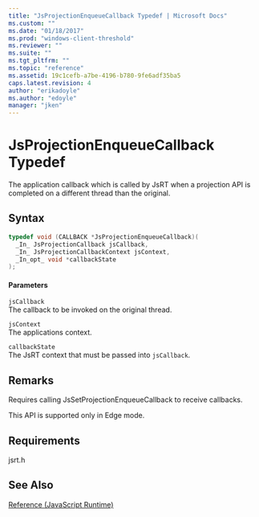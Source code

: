 ```yaml
---
title: "JsProjectionEnqueueCallback Typedef | Microsoft Docs"
ms.custom: ""
ms.date: "01/18/2017"
ms.prod: "windows-client-threshold"
ms.reviewer: ""
ms.suite: ""
ms.tgt_pltfrm: ""
ms.topic: "reference"
ms.assetid: 19c1cefb-a7be-4196-b780-9fe6adf35ba5
caps.latest.revision: 4
author: "erikadoyle"
ms.author: "edoyle"
manager: "jken"
---
```

# JsProjectionEnqueueCallback Typedef
The application callback which is called by JsRT when a projection API is completed on a different thread than the original.  
  
## Syntax  
  
```cpp  
typedef void (CALLBACK *JsProjectionEnqueueCallback)(  
  _In_ JsProjectionCallback jsCallback,  
  _In_ JsProjectionCallbackContext jsContext,  
  _In_opt_ void *callbackState  
);  
```  
  
#### Parameters  
 `jsCallback`  
 The callback to be invoked on the original thread.  
  
 `jsContext`  
 The applications context.  
  
 `callbackState`  
 The JsRT context that must be passed into `jsCallback`.  
  
## Remarks  
 Requires calling JsSetProjectionEnqueueCallback to receive callbacks.  
  
 This API is supported only in Edge mode.  
  
## Requirements  
 jsrt.h  
  
## See Also  
 [Reference (JavaScript Runtime)](../chakra-hosting/reference-javascript-runtime.md)